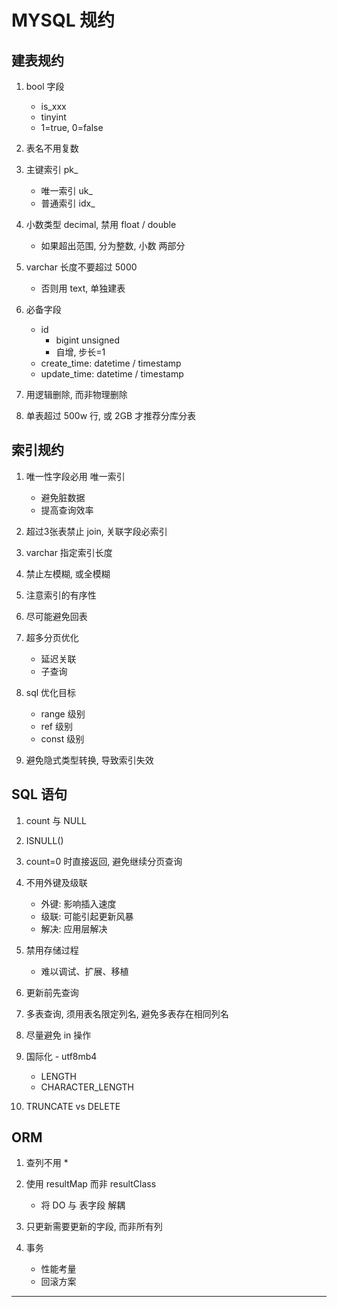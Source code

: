 # MYSQL 规约

## 建表规约

1. bool 字段    
    - is_xxx
    - tinyint
    - 1=true, 0=false

3. 表名不用复数

5. 主键索引 pk_
    - 唯一索引 uk_
    - 普通索引 idx_

6. 小数类型 decimal, 禁用 float / double
    - 如果超出范围, 分为整数, 小数 两部分

8. varchar 长度不要超过 5000
    - 否则用 text, 单独建表

9. 必备字段
    - id
        - bigint unsigned
        - 自增, 步长=1
    - create_time: datetime / timestamp
    - update_time: datetime / timestamp

10. 用逻辑删除, 而非物理删除

15. 单表超过 500w 行, 或 2GB 才推荐分库分表

## 索引规约

1. 唯一性字段必用 唯一索引
    - 避免脏数据
    - 提高查询效率

2. 超过3张表禁止 join, 关联字段必索引

3. varchar 指定索引长度

4. 禁止左模糊, 或全模糊

5. 注意索引的有序性

6. 尽可能避免回表

7. 超多分页优化
    - 延迟关联
    - 子查询

8. sql 优化目标
    - range 级别
    - ref 级别
    - const 级别

10. 避免隐式类型转换, 导致索引失效

## SQL 语句

1. count 与 NULL

4. ISNULL()

5. count=0 时直接返回, 避免继续分页查询

6. 不用外键及级联
    - 外键: 影响插入速度
    - 级联: 可能引起更新风暴
    - 解决: 应用层解决

7. 禁用存储过程
    - 难以调试、扩展、移植

8. 更新前先查询

9. 多表查询, 须用表名限定列名, 避免多表存在相同列名

11. 尽量避免 in 操作

12. 国际化 - utf8mb4
    - LENGTH
    - CHARACTER_LENGTH

13. TRUNCATE vs DELETE

## ORM

1. 查列不用 *

3. 使用 resultMap 而非 resultClass
    - 将 DO 与 表字段 解耦

8. 只更新需要更新的字段, 而非所有列

9. 事务
    - 性能考量
    - 回滚方案

---
